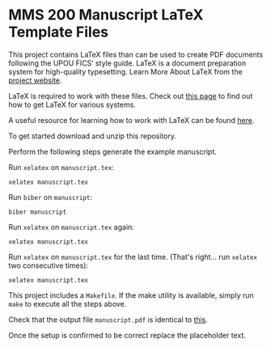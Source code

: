 # MMS 200 Manuscript LaTeX Template Files

This project contains LaTeX files than can be used to create PDF documents following
the UPOU FICS’ style guide. LaTeX is a document preparation system for
high-quality typesetting. Learn More About LaTeX from the [project website](https://www.latex-project.org/).

LaTeX is required to work with these files. Check out [this page](https://www.latex-project.org/get/)
to find out how to get LaTeX for various systems.

A useful resource for learning how to work with LaTeX can be found [here](https://en.wikibooks.org/wiki/LaTeX).

To get started download and unzip this repository.

Perform the following steps generate the example manuscript.

Run `xelatex` on `manuscript.tex`:
```
xelatex manuscript.tex
```
Run `biber` on `manuscript`:
```
biber manuscript
```
Run `xelatex` on `manuscript.tex` again:
```
xelatex manuscript.tex
```
Run `xelatex` on `manuscript.tex` for the last time. (That's right… run `xelatex` two consecutive times):
```
xelatex manuscript.tex
```

This project includes a `Makefile`. If the make utility is available, simply
run `make` to execute all the steps above.

Check that the output file `manuscript.pdf` is identical to [this](http://marcoenri.co/manuscript.pdf).

Once the setup is confirmed to be correct replace the placeholder text.

